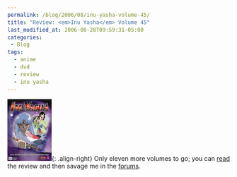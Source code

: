 ```yaml
---
permalink: /blog/2006/08/inu-yasha-volume-45/
title: "Review: <em>Inu Yasha</em> Volume 45"
last_modified_at: 2006-08-28T09:59:31-05:00
categories:
 - Blog
tags:
  - anime
  - dvd
  - review
  - inu yasha
---
```


![Inu Yasha Volume 45](/assets/images/reviews/inu_yasha-volume45.jpg){: .align-right}
Only eleven more volumes to go; you can [read](http://www.animeondvd.com/reviews2/disc_reviews/5231.php) the review and
then savage me in the [forums](http://www.animeondvd.com/forum/showtopic.php?tid/12403/).
